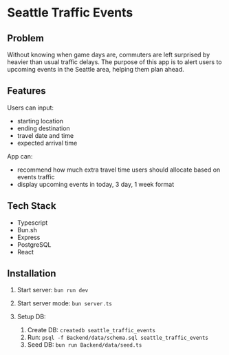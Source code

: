 # Seattle Traffic Events

## Problem

Without knowing when game days are, commuters are left surprised by heavier than usual traffic delays.
The purpose of this app is to alert users to upcoming events in the Seattle area, helping them plan ahead.

## Features

Users can input:

- starting location
- ending destination
- travel date and time
- expected arrival time

App can:

- recommend how much extra travel time users should allocate based on events traffic
- display upcoming events in today, 3 day, 1 week format

## Tech Stack

- Typescript
- Bun.sh
- Express
- PostgreSQL
- React

## Installation

1. Start server: `bun run dev`

2. Start server mode: `bun server.ts`

3. Setup DB:

   1. Create DB: `createdb seattle_traffic_events`
   2. Run: `psql -f Backend/data/schema.sql seattle_traffic_events`
   3. Seed DB: `bun run Backend/data/seed.ts`
